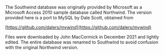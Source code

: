 The Southwind database was originally provided by Microsoft as a
Microsoft Access 2010 sample database called Northwind. The version
provided here is a port to MySQL by Dale Scott, obtained from

[https://github.com/dalers/mywind](https://github.com/dalers/mywind)

Files were downloaded by John MacCormick in December 2021 and lightly
edited. The entire database was renamed to Southwind to avoid
confusion with the original Northwind version.
